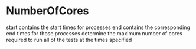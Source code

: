 # NumberOfCores
start contains the start times for processes
end contains the corresponding end times for those processes
determine the maximum number of cores required to run all of the tests at the times specified